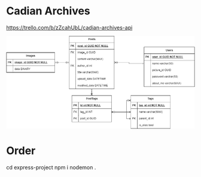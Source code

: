 # Cadian Archives
https://trello.com/b/zZcahUbL/cadian-archives-api

  
![$cadian-archives drawio bkp drawio](/erd.png)


# Order
cd express-project
npm i
nodemon .